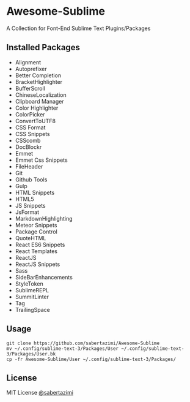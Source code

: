 # Awesome-Sublime

A Collection for Font-End Sublime Text Plugins/Packages

## Installed Packages

-   Alignment
-   Autoprefixer
-   Better Completion
-   BracketHighlighter
-   BufferScroll
-   ChineseLocalization
-   Clipboard Manager
-   Color Highlighter
-   ColorPicker
-   ConvertToUTF8
-   CSS Format
-   CSS Snippets
-   CSScomb
-   DocBlockr
-   Emmet
-   Emmet Css Snippets
-   FileHeader
-   Git
-   Github Tools
-   Gulp
-   HTML Snippets
-   HTML5
-   JS Snippets
-   JsFormat
-   MarkdownHighlighting
-   Meteor Snippets
-   Package Control
-   QuoteHTML
-   React ES6 Snippets
-   React Templates
-   ReactJS
-   ReactJS Snippets
-   Sass
-   SideBarEnhancements
-   StyleToken
-   SublimeREPL
-   SummitLinter
-   Tag
-   TrailingSpace

## Usage

```shell
git clone https://github.com/sabertazimi/Awesome-Sublime
mv ~/.config/sublime-text-3/Packages/User ~/.config/sublime-text-3/Packages/User.bk
cp -fr Awesome-Sublime/User ~/.config/sublime-text-3/Packages/
```

## License

MIT License [@sabertazimi](https://github.com/sabertazimi)

